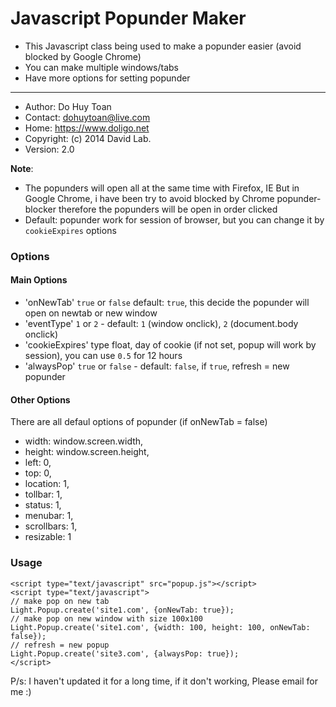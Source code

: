 # Javascript Popunder Maker
* This Javascript class being used to make a popunder easier (avoid blocked by Google Chrome)
* You can make multiple windows/tabs
* Have more options for setting popunder

***

* Author: Do Huy Toan
* Contact: dohuytoan@live.com
* Home: https://www.doligo.net
* Copyright: (c) 2014 David Lab.
* Version: 2.0

**Note**: 
* The popunders will open all at the same time with Firefox, IE
But in Google Chrome, i have been try to avoid blocked by Chrome popunder-blocker therefore the popunders will be open in order clicked
* Default: popunder work for session of browser, but you can change it by `cookieExpires` options

### Options
#### Main Options
* 'onNewTab' `true` or `false` default: `true`, this decide the popunder will open on newtab or new window
* 'eventType' `1` or `2` - default: `1` (window onclick), `2` (document.body onclick)
* 'cookieExpires' type float, day of cookie (if not set, popup will work by session), you can use `0.5` for 12 hours
* 'alwaysPop' `true` or `false` - default: `false`, if `true`, refresh = new popunder

#### Other Options
There are all defaul options of popunder (if onNewTab = false)

* width:        window.screen.width,
* height:	window.screen.height,
* left:		0,
* top:		0,
* location:	1,
* tollbar:	1,
* status:	1,
* menubar:	1,
* scrollbars:	1,
* resizable:	1

### Usage

    <script type="text/javascript" src="popup.js"></script>
    <script type="text/javascript">
    // make pop on new tab
    Light.Popup.create('site1.com', {onNewTab: true});
    // make pop on new window with size 100x100
    Light.Popup.create('site1.com', {width: 100, height: 100, onNewTab: false});
    // refresh = new popup
    Light.Popup.create('site3.com', {alwaysPop: true});
    </script>

P/s: I haven't updated it for a long time, if it don't working, Please email for me :)
